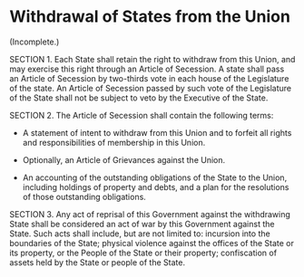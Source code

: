 # Withdrawal of States from the Union

(Incomplete.)

SECTION 1. Each State shall retain the right to withdraw from this Union, and may exercise this right through an Article of Secession. A state shall pass an Article of Secession by two-thirds vote in each house of the Legislature of the state. An Article of Secession passed by such vote of the Legislature of the State shall not be subject to veto by the Executive of the State.

SECTION 2. The Article of Secession shall contain the following terms:

* A statement of intent to withdraw from this Union and to forfeit all rights and responsibilities of membership in this Union.

* Optionally, an Article of Grievances against the Union.

* An accounting of the outstanding obligations of the State to the Union, including holdings of property and debts, and a plan for the resolutions of those outstanding obligations.

SECTION 3. Any act of reprisal of this Government against the withdrawing State shall be considered an act of war by this Government against the State. Such acts shall include, but are not limited to: incursion into the boundaries of the State; physical violence against the offices of the State or its property, or the People of the State or their property; confiscation of assets held by the State or people of the State.

